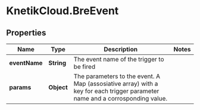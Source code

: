 # KnetikCloud.BreEvent

## Properties
Name | Type | Description | Notes
------------ | ------------- | ------------- | -------------
**eventName** | **String** | The event name of the trigger to be fired | 
**params** | **Object** | The parameters to the event. A Map (assosiative array) with a key for each trigger parameter name and a corrosponding value. | 


